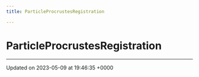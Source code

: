 ```yaml
---
title: ParticleProcrustesRegistration

---
```


# ParticleProcrustesRegistration





-------------------------------

Updated on 2023-05-09 at 19:46:35 +0000